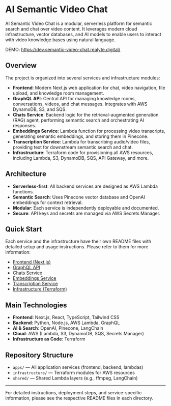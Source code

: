 # AI Semantic Video Chat

AI Semantic Video Chat is a modular, serverless platform for semantic search and chat over video content. It leverages modern cloud infrastructure, vector databases, and AI models to enable users to interact with video knowledge bases using natural language.

DEMO: https://dev.semantic-video-chat.realyte.digital/

## Overview

The project is organized into several services and infrastructure modules:

- **Frontend**: Modern Next.js web application for chat, video navigation, file upload, and knowledge room management.
- **GraphQL API**: Central API for managing knowledge rooms, conversations, videos, and chat messages. Integrates with AWS DynamoDB, S3, and SQS.
- **Chats Service**: Backend logic for the retrieval-augmented generation (RAG) agent, performing semantic search and orchestrating AI responses.
- **Embeddings Service**: Lambda function for processing video transcripts, generating semantic embeddings, and storing them in Pinecone.
- **Transcription Service**: Lambda for transcribing audio/video files, providing text for downstream semantic search and chat.
- **Infrastructure**: Terraform code for provisioning all AWS resources, including Lambda, S3, DynamoDB, SQS, API Gateway, and more.

## Architecture

- **Serverless-first**: All backend services are designed as AWS Lambda functions.
- **Semantic Search**: Uses Pinecone vector database and OpenAI embeddings for context retrieval.
- **Modular**: Each service is independently deployable and documented.
- **Secure**: API keys and secrets are managed via AWS Secrets Manager.

## Quick Start

Each service and the infrastructure have their own README files with detailed setup and usage instructions. Please refer to them for more information:

- [Frontend (Next.js)](./apps/frontend/README.md)
- [GraphQL API](./apps/graphql/README.md)
- [Chats Service](./apps/chats/README.md)
- [Embeddings Service](./apps/embeddings/README.md)
- [Transcription Service](./apps/transcription/README.md)
- [Infrastructure (Terraform)](./infrastructure/README.md)

## Main Technologies

- **Frontend**: Next.js, React, TypeScript, Tailwind CSS
- **Backend**: Python, Node.js, AWS Lambda, GraphQL
- **AI & Search**: OpenAI, Pinecone, LangChain
- **Cloud**: AWS (Lambda, S3, DynamoDB, SQS, Secrets Manager)
- **Infrastructure as Code**: Terraform

## Repository Structure

- `apps/` — All application services (frontend, backend, lambdas)
- `infrastructure/` — Terraform modules for AWS resources
- `shared/` — Shared Lambda layers (e.g., ffmpeg, LangChain)

---

For detailed instructions, deployment steps, and service-specific information, please see the respective README files in each directory.
